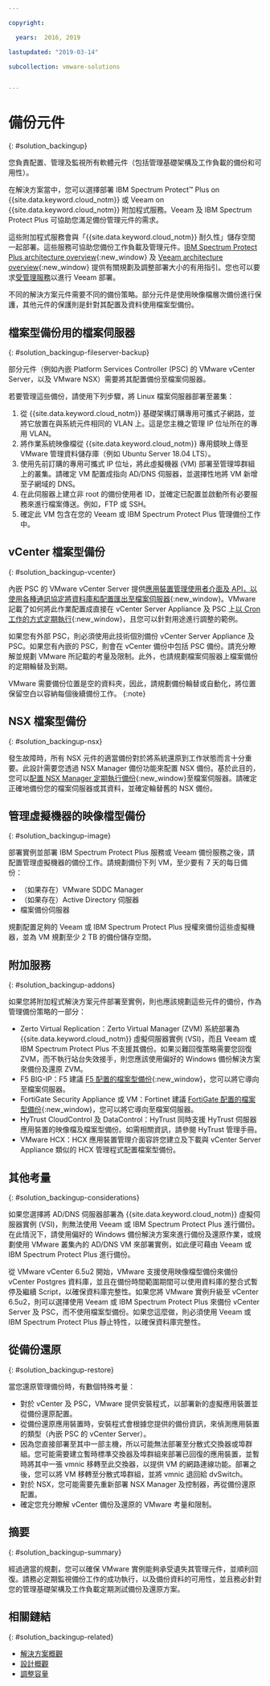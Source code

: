 ```yaml
---

copyright:

  years:  2016, 2019

lastupdated: "2019-03-14"

subcollection: vmware-solutions


---
```


# 備份元件
{: #solution_backingup}

您負責配置、管理及監視所有軟體元件（包括管理基礎架構及工作負載的備份和可用性）。

在解決方案當中，您可以選擇部署 IBM Spectrum Protect&trade; Plus on {{site.data.keyword.cloud_notm}} 或 Veeam on {{site.data.keyword.cloud_notm}} 附加程式服務。Veeam 及 IBM Spectrum Protect Plus 可協助您滿足備份管理元件的需求。

這些附加程式服務會與「{{site.data.keyword.cloud_notm}} 耐久性」儲存空間一起部署。這些服務可協助您備份工作負載及管理元件。[IBM Spectrum Protect Plus architecture overview](https://www.ibm.com/cloud/garage/architectures/implementation/virtualization_backup_spplus){:new_window} 及 [Veeam architecture overview](https://www.ibm.com/cloud/garage/architectures/implementation/virtualization_backup_veeam){:new_window} 提供有關規劃及調整部署大小的有用指引。您也可以要求[受管理服務](/docs/services/vmwaresolutions/services?topic=vmware-solutions-managing_veeam_services)以進行 Veeam 部署。

不同的解決方案元件需要不同的備份策略。部分元件是使用映像檔層次備份進行保護，其他元件的保護則是針對其配置及資料使用檔案型備份。

## 檔案型備份用的檔案伺服器
{: #solution_backingup-fileserver-backup}

部分元件（例如內嵌 Platform Services Controller (PSC) 的 VMware vCenter Server，以及 VMware NSX）需要將其配置備份至檔案伺服器。

若要管理這些備份，請使用下列步驟，將 Linux 檔案伺服器部署至叢集：

1. 從 {{site.data.keyword.cloud_notm}} 基礎架構訂購專用可攜式子網路，並將它放置在與系統元件相同的 VLAN 上。這是您主機之管理 IP 位址所在的專用 VLAN。
2. 將作業系統映像檔從 {{site.data.keyword.cloud_notm}} 專用鏡映上傳至 VMware 管理資料儲存庫（例如 Ubuntu Server 18.04 LTS）。
3. 使用先前訂購的專用可攜式 IP 位址，將此虛擬機器 (VM) 部署至管理埠群組上的叢集。請確定 VM 配置成指向 AD/DNS 伺服器，並選擇性地將 VM 新增至子網域的 DNS。
4. 在此伺服器上建立非 root 的備份使用者 ID，並確定已配置並啟動所有必要服務來進行檔案傳送。例如，FTP 或 SSH。
5. 確定此 VM 包含在您的 Veeam 或 IBM Spectrum Protect Plus 管理備份工作中。

## vCenter 檔案型備份
{: #solution_backingup-vcenter}

內嵌 PSC 的 VMware vCenter Server 提供[應用裝置管理使用者介面及 API，以使用各種通訊協定將資料庫和配置匯出至檔案伺服器](https://docs.vmware.com/en/VMware-vSphere/6.5/com.vmware.vsphere.install.doc/GUID-3EAED005-B0A3-40CF-B40D-85AD247D7EA4.html){:new_window}。VMware 記載了如何將此作業配置成直接在 vCenter Server Appliance 及 PSC 上[以 Cron 工作的方式定期執行](https://pubs.vmware.com/vsphere-6-5/index.jsp?topic=%2Fcom.vmware.vsphere.vcsapg-rest.doc%2FGUID-222400F3-678E-4028-874F-1F83036D2E85.html){:new_window}，且您可以針對用途進行調整的範例。

如果您有外部 PSC，則必須使用此技術個別備份 vCenter Server Appliance 及 PSC。如果您有內嵌的 PSC，則會在 vCenter 備份中包括 PSC 備份。請充分瞭解並規劃 VMware 所記載的考量及限制。此外，也請規劃檔案伺服器上檔案備份的定期輪替及到期。

VMware 需要備份位置是空的資料夾，因此，請規劃備份輪替或自動化，將位置保留空白以容納每個後續備份工作。
{:note}

## NSX 檔案型備份
{: #solution_backingup-nsx}

發生故障時，所有 NSX 元件的適當備份對於將系統還原到工作狀態而言十分重要。此設計需要您透過 NSX Manager 備份功能來配置 NSX 備份。基於此目的，您可以[配置 NSX Manager 定期執行備份](https://pubs.vmware.com/NSX-6/index.jsp?topic=%2Fcom.vmware.nsx.admin.doc%2FGUID-72EFCAB1-0B10-4007-A44C-09D38CD960D3.html){:new_window}至檔案伺服器。請確定正確地備份您的檔案伺服器或其資料，並確定輪替舊的 NSX 備份。

## 管理虛擬機器的映像檔型備份
{: #solution_backingup-image}

部署實例並部署 IBM Spectrum Protect Plus 服務或 Veeam 備份服務之後，請配置管理虛擬機器的備份工作。請規劃備份下列 VM，至少要有 7 天的每日備份：

* （如果存在）VMware SDDC Manager
* （如果存在）Active Directory 伺服器
* 檔案備份伺服器

規劃配置足夠的 Veeam 或 IBM Spectrum Protect Plus 授權來備份這些虛擬機器，並為 VM 規劃至少 2 TB 的備份儲存空間。

## 附加服務               
{: #solution_backingup-addons}

如果您將附加程式解決方案元件部署至實例，則也應該規劃這些元件的備份，作為管理備份策略的一部分：

* Zerto Virtual Replication：Zerto Virtual Manager (ZVM) 系統部署為 {{site.data.keyword.cloud_notm}} 虛擬伺服器實例 (VSI)，而且 Veeam 或 IBM Spectrum Protect Plus 不支援其備份。如果災難回復策略需要您回復 ZVM，而不執行站台失效接手，則您應該使用偏好的 Windows 備份解決方案來備份及還原 ZVM。
* F5 BIG-IP：F5 建議 [F5 配置的檔案型備份](https://support.f5.com/csp/article/K13132){:new_window}，您可以將它導向至檔案伺服器。
* FortiGate Security Appliance 或 VM：Fortinet 建議 [FortiGate 配置的檔案型備份](http://help.fortinet.com/fos50hlp/54/Content/FortiOS/fortigate-best-practices-54/Firmware/Performing_Config_Backup.htm){:new_window}，您可以將它導向至檔案伺服器。
* HyTrust CloudControl 及 DataControl：HyTrust 同時支援 HyTrust 伺服器應用裝置的映像檔及檔案型備份。如需相關資訊，請參閱 HyTrust 管理手冊。
* VMware HCX：HCX 應用裝置管理介面容許您建立及下載與 vCenter Server Appliance 類似的 HCX 管理程式配置檔案型備份。

## 其他考量
{: #solution_backingup-considerations}

如果您選擇將 AD/DNS 伺服器部署為 {{site.data.keyword.cloud_notm}} 虛擬伺服器實例 (VSI)，則無法使用 Veeam 或 IBM Spectrum Protect Plus 進行備份。在此情況下，請使用偏好的 Windows 備份解決方案來進行備份及還原作業，或規劃使用 VMware 叢集內的 AD/DNS VM 來部署實例，如此便可藉由 Veeam 或 IBM Spectrum Protect Plus 進行備份。

從 VMware vCenter 6.5u2 開始，VMware 支援使用映像檔型備份來備份 vCenter Postgres 資料庫，並且在備份時間範圍期間可以使用資料庫的整合式暫停及繼續 Script，以確保資料庫完整性。如果您將 VMware 實例升級至 vCenter 6.5u2，則可以選擇使用 Veeam 或 IBM Spectrum Protect Plus 來備份 vCenter Server 及 PSC，而不使用檔案型備份。如果您這麼做，則必須使用 Veeam 或 IBM Spectrum Protect Plus 靜止特性，以確保資料庫完整性。

## 從備份還原
{: #solution_backingup-restore}

當您還原管理備份時，有數個特殊考量：

* 對於 vCenter 及 PSC，VMware 提供安裝程式，以部署新的虛擬應用裝置並從備份還原配置。
* 從備份還原應用裝置時，安裝程式會根據您提供的備份資訊，來偵測應用裝置的類型（內嵌 PSC 的 vCenter Server）。
* 因為您直接部署至其中一部主機，所以可能無法部署至分散式交換器或埠群組。您可能需要建立暫時標準交換器及埠群組來部署已回復的應用裝置，並暫時將其中一張 vmnic 移轉至此交換器，以提供 VM 的網路連線功能。部署之後，您可以將 VM 移轉至分散式埠群組，並將 vmnic 退回給 dvSwitch。
* 對於 NSX，您可能需要先重新部署 NSX Manager 及控制器，再從備份還原配置。
* 確定您充分瞭解 vCenter 備份及還原的 VMware 考量和限制。

## 摘要 
{: #solution_backingup-summary}

經過適當的規劃，您可以確保 VMware 實例能夠承受遺失其管理元件，並順利回復。請務必定期監視備份工作的成功執行，以及備份資料的可用性，並且務必針對您的管理基礎架構及工作負載定期測試備份及還原方案。

## 相關鏈結
{: #solution_backingup-related}

* [解決方案概觀](/docs/services/vmwaresolutions/archiref/solution?topic=vmware-solutions-solution_overview)
* [設計概觀](/docs/services/vmwaresolutions/archiref/solution?topic=vmware-solutions-design_overview)
* [調整容量](/docs/services/vmwaresolutions/archiref/solution?topic=vmware-solutions-solution_scaling)
